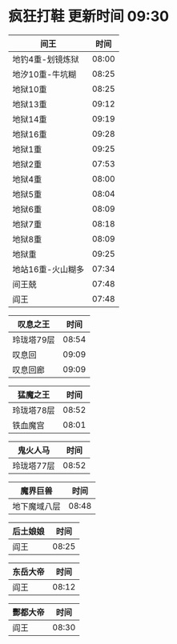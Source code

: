 # 疯狂打鞋 更新时间 09:30

| 间王   | 时间    |
|--------|-------|
| 地钓4重-划镜炼狱 | 08:00 |
| 地汐10重-牛坑糊 | 08:25 |
| 地狱10重 | 08:25 |
| 地狱13重 | 09:12 |
| 地狱14重 | 09:19 |
| 地狱16重 | 09:28 |
| 地狱1重 | 09:25 |
| 地狱2重 | 07:53 |
| 地狱4重 | 08:00 |
| 地狱5重 | 08:04 |
| 地狱6重 | 08:09 |
| 地狱7重 | 08:18 |
| 地狱8重 | 08:09 |
| 地狱重 | 09:25 |
| 地站16重-火山糊多 | 07:34 |
| 间王兢 | 07:48 |
| 阎王 | 07:48 |

| 叹息之王   | 时间    |
|--------|-------|
| 玲珑塔79层 | 08:54 |
| 叹息回 | 09:09 |
| 叹息回廊 | 09:09 |

| 猛魔之王   | 时间    |
|--------|-------|
| 玲珑塔78层 | 08:52 |
| 铁血魔宫 | 08:01 |

| 鬼火人马   | 时间    |
|--------|-------|
| 玲珑塔77层 | 08:52 |

| 魔界巨兽   | 时间    |
|--------|-------|
| 地下魔域八层 | 08:48 |

| 后土娘娘   | 时间    |
|--------|-------|
| 阎王 | 08:25 |

| 东岳大帝   | 时间    |
|--------|-------|
| 阎王 | 08:12 |

| 酆都大帝   | 时间    |
|--------|-------|
| 阎王 | 08:30 |